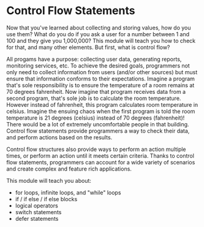 # Control Flow Statements
Now that you've learned about collecting and storing values, how do you use them? What do you do if you ask a user for a number between 1 and 100 and they give you 1,000,000? This module will teach you how to check for that, and many other elements. But first, what is control flow?

All progams have a purpose: collecting user data, generating reports, monitoring services, etc. To achieve the desired goals, programmers not only need to collect information from users (and/or other sources) but must ensure that information conforms to their expectations. Imagine a program that's sole responsibility is to ensure the temperature of a room remains at 70 degrees fahrenheit. Now imagine that program receives data from a second program, that's sole job is to calculate the room temperature. However instead of fahrenheit, this program calculates room temperature in celsius. Imagine the ensuing chaos when the first program is told the room temperature is 21 degrees (celsius) instead of 70 degrees (fahrenheit)! There would be a lot of extremely uncomfortable people in that building. Control flow statements provide programmers a way to check their data, and perform actions based on the results.

Control flow structures also provide ways to perform an action multiple times, or perform an action until it meets certain criteria. Thanks to control flow statements, programmers can account for a wide variety of scenarios and create complex and feature rich applications.

This module will teach you about:
- for loops, infinite loops, and "while" loops
- if / if else / if else blocks
- logical operators
- switch statements
- defer statements